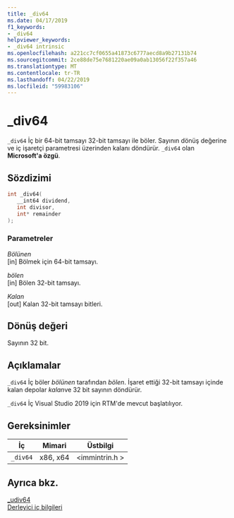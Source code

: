 ```yaml
---
title: _div64
ms.date: 04/17/2019
f1_keywords:
- _div64
helpviewer_keywords:
- _div64 intrinsic
ms.openlocfilehash: a221cc7cf0655a41873c6777aecd8a9b27131b74
ms.sourcegitcommit: 2ce88de75e7681220ae09a0ab13056f22f357a46
ms.translationtype: MT
ms.contentlocale: tr-TR
ms.lasthandoff: 04/22/2019
ms.locfileid: "59983106"
---
```

# <a name="div64"></a>_div64

`_div64` İç bir 64-bit tamsayı 32-bit tamsayı ile böler. Sayının dönüş değerine ve iç işaretçi parametresi üzerinden kalanı döndürür. `_div64` olan **Microsoft'a özgü**.

## <a name="syntax"></a>Sözdizimi

```C
int _div64(
   __int64 dividend,
   int divisor,
   int* remainder
);
```

### <a name="parameters"></a>Parametreler

*Bölünen* \
[in] Bölmek için 64-bit tamsayı.

*bölen* \
[in] Bölen 32-bit tamsayı.

*Kalan* \
[out] Kalan 32-bit tamsayı bitleri.

## <a name="return-value"></a>Dönüş değeri

Sayının 32 bit.

## <a name="remarks"></a>Açıklamalar

`_div64` İç böler *bölünen* tarafından *bölen*. İşaret ettiği 32-bit tamsayı içinde kalan depolar *kalan*ve 32 bit sayının döndürür.

`_div64` İç Visual Studio 2019 için RTM'de mevcut başlatılıyor.

## <a name="requirements"></a>Gereksinimler

|İç|Mimari|Üstbilgi|
|---------------|------------------|------------|
|`_div64`|x86, x64|\<immintrin.h >|

## <a name="see-also"></a>Ayrıca bkz.

[_udiv64](udiv64.md) \
[Derleyici iç bilgileri](compiler-intrinsics.md)
